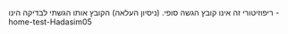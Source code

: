 ריפוזיטורי זה אינו קובץ הגשה סופי. (ניסיון העלאה)
הקובץ אותו הגשתי לבדיקה הינו - home-test-Hadasim05

